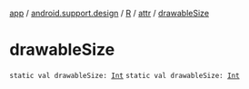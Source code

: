 [app](../../../index.md) / [android.support.design](../../index.md) / [R](../index.md) / [attr](index.md) / [drawableSize](./drawable-size.md)

# drawableSize

`static val drawableSize: `[`Int`](https://kotlinlang.org/api/latest/jvm/stdlib/kotlin/-int/index.html)
`static val drawableSize: `[`Int`](https://kotlinlang.org/api/latest/jvm/stdlib/kotlin/-int/index.html)